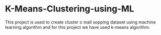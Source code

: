 # K-Means-Clustering-using-ML
This project is used to create cluster o mall sopping dataset using machine learning algorithm and for this project we have used k-means algorithm.
